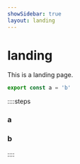 ```yaml
---
showSidebar: true
layout: landing
---
```


# landing 
This is a landing page.

```ts
export const a = 'b'
```

::::steps
### a
### b
::::
